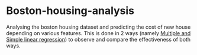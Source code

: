 # Boston-housing-analysis

Analysing the boston housing dataset and predicting the cost of new house depending on various features. 
This is done in 2 ways (namely [Multiple and Simple linear regression](https://machinelearningmastery.com/linear-regression-for-machine-learning/)) to observe and compare the effectiveness of both ways.
